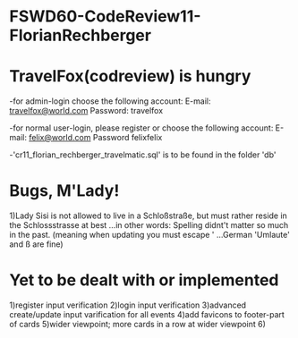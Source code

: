 # FSWD60-CodeReview11-FlorianRechberger

# TravelFox(codreview) is hungry
-for admin-login choose the following account:
E-mail: travelfox@world.com
Password: travelfox

-for normal user-login, please register or choose the following account:
E-mail: felix@world.com
Password felixfelix

-'cr11_florian_rechberger_travelmatic.sql' is to be found in the folder 'db'

# Bugs, M'Lady!
1)Lady Sisi is not allowed to live in a Schloßstraße, but must rather reside in the Schlossstrasse at best ...in other words: Spelling didnt't matter so much in the past. (meaning when updating you must escape \' ...German 'Umlaute' and ß are fine)

# Yet to be dealt with or implemented
1)register input verification
2)login input verification
3)advanced create/update input varification for all events
4)add favicons to footer-part of cards
5)wider viewpoint; more cards in a row at wider viewpoint
6)